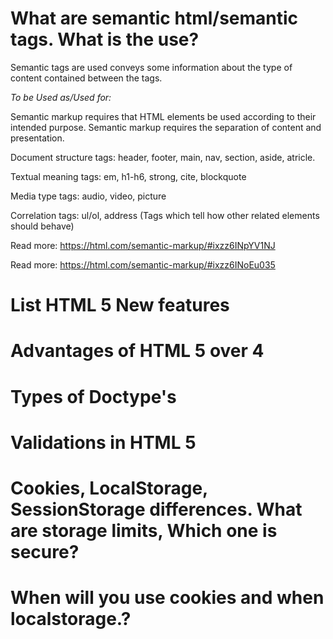 # What are semantic html/semantic tags. What is the use?
Semantic tags are used conveys some information about the type of content contained between the tags.

*To be Used as/Used for:*

Semantic markup requires that HTML elements be used according to their intended purpose.
Semantic markup requires the separation of content and presentation.

Document structure tags: header, footer, main, nav, section, aside, atricle.

Textual meaning tags: em, h1-h6, strong, cite, blockquote

Media type tags: audio, video, picture

Correlation tags: ul/ol, address (Tags which tell how other related elements should behave)


Read more: https://html.com/semantic-markup/#ixzz6INpYV1NJ

Read more: https://html.com/semantic-markup/#ixzz6INoEu035

# List HTML 5 New features

# Advantages of HTML 5 over 4

# Types of Doctype's

# Validations in HTML 5

# Cookies, LocalStorage, SessionStorage differences. What are storage limits, Which one is secure?

# When will you use cookies and when localstorage.?

# 

